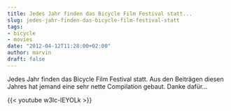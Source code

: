 ```yaml
---
title: Jedes Jahr finden das Bicycle Film Festival statt...
slug: jedes-jahr-finden-das-bicycle-film-festival-statt
tags:
- bicycle
- movies
date: "2012-04-12T11:28:00+02:00"
author: marvin
draft: false
---
```

Jedes Jahr finden das Bicycle Film Festival statt. Aus den Beiträgen
diesen Jahres hat jemand eine sehr nette Compilation gebaut. Danke
dafür...

{{< youtube w3lc-lEYOLk >}}
